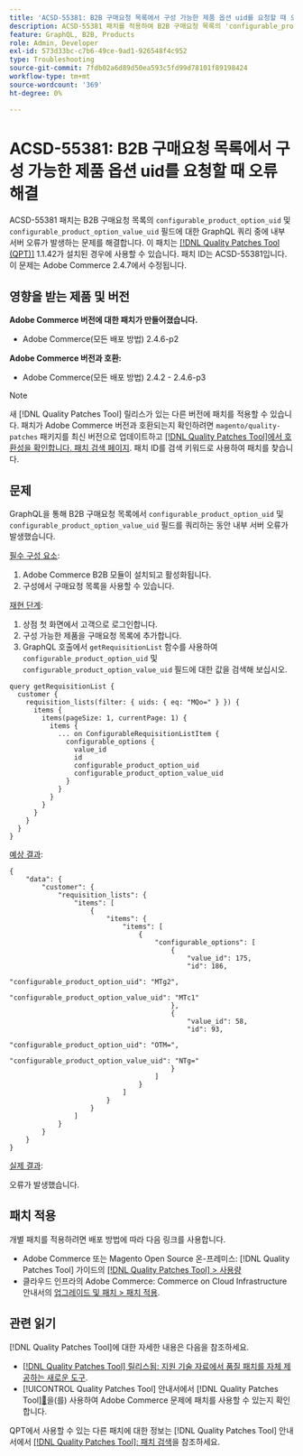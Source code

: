 ```yaml
---
title: 'ACSD-55381: B2B 구매요청 목록에서 구성 가능한 제품 옵션 uid를 요청할 때 오류 해결'
description: ACSD-55381 패치를 적용하여 B2B 구매요청 목록의 'configurable_product_option_uid' 및 'configurable_product_option_value_uid' 필드에 대한 GraphQL 쿼리 도중 내부 서버 오류가 발생하는 Adobe Commerce 문제를 수정합니다.
feature: GraphQL, B2B, Products
role: Admin, Developer
exl-id: 573d33bc-c7b6-49ce-9ad1-926548f4c952
type: Troubleshooting
source-git-commit: 7fdb02a6d89d50ea593c5fd99d78101f89198424
workflow-type: tm+mt
source-wordcount: '369'
ht-degree: 0%

---
```


# ACSD-55381: B2B 구매요청 목록에서 구성 가능한 제품 옵션 uid를 요청할 때 오류 해결

ACSD-55381 패치는 B2B 구매요청 목록의 `configurable_product_option_uid` 및 `configurable_product_option_value_uid` 필드에 대한 GraphQL 쿼리 중에 내부 서버 오류가 발생하는 문제를 해결합니다. 이 패치는 [[!DNL Quality Patches Tool (QPT)]](https://experienceleague.adobe.com/en/docs/commerce-operations/tools/quality-patches-tool/quality-patches-tool-to-self-serve-quality-patches) 1.1.42가 설치된 경우에 사용할 수 있습니다. 패치 ID는 ACSD-55381입니다. 이 문제는 Adobe Commerce 2.4.7에서 수정됩니다.

## 영향을 받는 제품 및 버전

**Adobe Commerce 버전에 대한 패치가 만들어졌습니다.**

* Adobe Commerce(모든 배포 방법) 2.4.6-p2

**Adobe Commerce 버전과 호환:**

* Adobe Commerce(모든 배포 방법) 2.4.2 - 2.4.6-p3

>[!NOTE]
>
>새 [!DNL Quality Patches Tool] 릴리스가 있는 다른 버전에 패치를 적용할 수 있습니다. 패치가 Adobe Commerce 버전과 호환되는지 확인하려면 `magento/quality-patches` 패키지를 최신 버전으로 업데이트하고 [[!DNL Quality Patches Tool]에서 호환성을 확인합니다. 패치 검색 페이지](https://experienceleague.adobe.com/tools/commerce-quality-patches/index.html). 패치 ID를 검색 키워드로 사용하여 패치를 찾습니다.

## 문제

GraphQL을 통해 B2B 구매요청 목록에서 `configurable_product_option_uid` 및 `configurable_product_option_value_uid` 필드를 쿼리하는 동안 내부 서버 오류가 발생했습니다.

<u>필수 구성 요소</u>:

1. Adobe Commerce B2B 모듈이 설치되고 활성화됩니다.
1. 구성에서 구매요청 목록을 사용할 수 있습니다.

<u>재현 단계</u>:

1. 상점 첫 화면에서 고객으로 로그인합니다.
1. 구성 가능한 제품을 구매요청 목록에 추가합니다.
1. GraphQL 호출에서 `getRequisitionList` 함수를 사용하여 `configurable_product_option_uid` 및 `configurable_product_option_value_uid` 필드에 대한 값을 검색해 보십시오.

```
query getRequisitionList {
  customer {
    requisition_lists(filter: { uids: { eq: "MQo=" } }) {
      items {
        items(pageSize: 1, currentPage: 1) {
          items {
            ... on ConfigurableRequisitionListItem {
              configurable_options {
                value_id
                id
                configurable_product_option_uid
                configurable_product_option_value_uid
              }
            }
          }
        }
      }
    }
  }
}
```

<u>예상 결과</u>:

```
{
    "data": {
        "customer": {
            "requisition_lists": {
                "items": [
                    {
                        "items": {
                            "items": [
                                {
                                    "configurable_options": [
                                        {
                                            "value_id": 175,
                                            "id": 186,
                                            "configurable_product_option_uid": "MTg2",
                                            "configurable_product_option_value_uid": "MTc1"
                                        },
                                        {
                                            "value_id": 58,
                                            "id": 93,
                                            "configurable_product_option_uid": "OTM=",
                                            "configurable_product_option_value_uid": "NTg="
                                        }
                                    ]
                                }
                            ]
                        }
                    }
                ]
            }
        }
    }
}
```

<u>실제 결과</u>:

오류가 발생했습니다.

## 패치 적용

개별 패치를 적용하려면 배포 방법에 따라 다음 링크를 사용합니다.

* Adobe Commerce 또는 Magento Open Source 온-프레미스: [!DNL Quality Patches Tool] 가이드의 [[!DNL Quality Patches Tool] > 사용량](/help/tools/quality-patches-tool/usage.md)
* 클라우드 인프라의 Adobe Commerce: Commerce on Cloud Infrastructure 안내서의 [업그레이드 및 패치 > 패치 적용](https://experienceleague.adobe.com/docs/commerce-cloud-service/user-guide/develop/upgrade/apply-patches.html).

## 관련 읽기

[!DNL Quality Patches Tool]에 대한 자세한 내용은 다음을 참조하세요.

* [[!DNL Quality Patches Tool] 릴리스됨: 지원 기술 자료에서 품질 패치를 자체 제공하는 새로운 도구](https://experienceleague.adobe.com/en/docs/commerce-operations/tools/quality-patches-tool/quality-patches-tool-to-self-serve-quality-patches).
* [!UICONTROL Quality Patches Tool] 안내서에서  [!DNL Quality Patches Tool][&#128279;](/help/tools/quality-patches-tool/patches-available-in-qpt/check-patch-for-magento-issue-with-magento-quality-patches.md)을(를) 사용하여 Adobe Commerce 문제에 패치를 사용할 수 있는지 확인합니다.


QPT에서 사용할 수 있는 다른 패치에 대한 정보는 [!DNL Quality Patches Tool] 안내서에서 [[!DNL Quality Patches Tool]: 패치 검색](https://experienceleague.adobe.com/tools/commerce-quality-patches/index.html)을 참조하세요.
